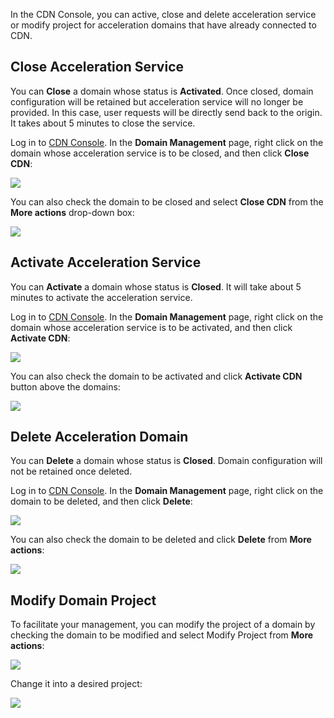 ﻿In the CDN Console, you can active, close and delete acceleration service or modify project for acceleration domains that have already connected to CDN.

## Close Acceleration Service
You can **Close** a domain whose status is **Activated**. Once closed, domain configuration will be retained but acceleration service will no longer be provided. In this case, user requests will be directly send back to the origin. It takes about 5 minutes to close the service.

Log in to [CDN Console](https://console.qcloud.com/cdn). In the **Domain Management** page, right click on the domain whose acceleration service is to be closed, and then click **Close CDN**:

![](https://mc.qcloudimg.com/static/img/4dfbf7984ca3aec3acf6420d67841c98/image.png)

You can also check the domain to be closed and select **Close CDN** from the **More actions** drop-down box:

![](https://mc.qcloudimg.com/static/img/8dee4122de1c018f21d6261254c2343e/image.png)

## Activate Acceleration Service
You can **Activate** a domain whose status is **Closed**. It will take about 5 minutes to activate the acceleration service.

Log in to [CDN Console](https://console.qcloud.com/cdn). In the **Domain Management** page, right click on the domain whose acceleration service is to be activated, and then click **Activate CDN**:

![](https://mc.qcloudimg.com/static/img/502f3b83ad6dc07a79ae52cee1027557/image.png)

You can also check the domain to be activated and click **Activate CDN** button above the domains:

![](https://mc.qcloudimg.com/static/img/d34ccb1463319fbe56fab69d60113b99/image.png)

## Delete Acceleration Domain
You can **Delete** a domain whose status is **Closed**. Domain configuration will not be retained once deleted.

Log in to [CDN Console](https://console.qcloud.com/cdn). In the **Domain Management** page, right click on the domain to be deleted, and then click **Delete**:

![](https://mc.qcloudimg.com/static/img/35834a23f8b6e22fa160a08a7a82a684/image.png)

You can also check the domain to be deleted and click **Delete** from **More actions**:

![](https://mc.qcloudimg.com/static/img/c8c44ce8132a1efbb8bd4b07210a5b9f/image.png)


## Modify Domain Project
To facilitate your management, you can modify the project of a domain by checking the domain to be modified and select Modify Project from **More actions**:

![](https://mc.qcloudimg.com/static/img/5f4eeb90fee114ef7595c3bc37919a82/image.png)

Change it into a desired project:

![](https://mc.qcloudimg.com/static/img/2aca3b4de181f05500485e94f9cd7fcc/image.png)

















